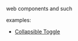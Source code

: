 web components and such



examples:
 - [Collapsible Toggle](https://filamentgroup.github.io/wc-experiments/collapsible/)
